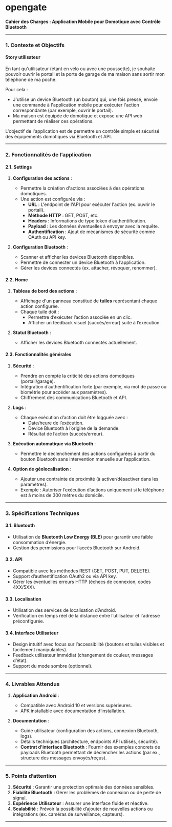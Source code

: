 # opengate
**Cahier des Charges : Application Mobile pour Domotique avec Contrôle Bluetooth**

---

### **1. Contexte et Objectifs**

#### **Story utilisateur**
En tant qu'utilisateur (étant en vélo ou avec une poussette), je souhaite pouvoir ouvrir le portail et la porte de garage de ma maison sans sortir mon téléphone de ma poche.

Pour cela :
- J'utilise un device Bluetooth (un bouton) qui, une fois pressé, envoie une commande à l'application mobile pour exécuter l'action correspondante (par exemple, ouvrir le portail).
- Ma maison est équipée de domotique et expose une API web permettant de réaliser ces opérations.

L'objectif de l'application est de permettre un contrôle simple et sécurisé des équipements domotiques via Bluetooth et API.

---

### **2. Fonctionnalités de l’application**

#### **2.1. Settings**

1. **Configuration des actions** :
   - Permettre la création d'actions associées à des opérations domotiques.
   - Une action est configurée via :
     - **URL** : L'endpoint de l'API pour exécuter l'action (ex. ouvrir le portail).
     - **Méthode HTTP** : GET, POST, etc.
     - **Headers** : Informations de type token d’authentification.
     - **Payload** : Les données éventuelles à envoyer avec la requête.
     - **Authentification** : Ajout de mécanismes de sécurité comme OAuth ou API key.

2. **Configuration Bluetooth** :
   - Scanner et afficher les devices Bluetooth disponibles.
   - Permettre de connecter un device Bluetooth à l’application.
   - Gérer les devices connectés (ex. attacher, révoquer, renommer).

#### **2.2. Home**

1. **Tableau de bord des actions** :
   - Affichage d'un panneau constitué de **tuiles** représentant chaque action configurée.
   - Chaque tuile doit :
     - Permettre d’exécuter l’action associée en un clic.
     - Afficher un feedback visuel (succès/erreur) suite à l’exécution.

2. **Statut Bluetooth** :
   - Afficher les devices Bluetooth connectés actuellement.

#### **2.3. Fonctionnalités générales**

1. **Sécurité** :
   - Prendre en compte la criticité des actions domotiques (portail/garage).
   - Intégration d’authentification forte (par exemple, via mot de passe ou biométrie pour accéder aux paramètres).
   - Chiffrement des communications Bluetooth et API.

2. **Logs** :
   - Chaque exécution d’action doit être logguée avec :
     - Date/heure de l’exécution.
     - Device Bluetooth à l’origine de la demande.
     - Résultat de l’action (succès/erreur).

3. **Exécution automatique via Bluetooth** :
   - Permettre le déclenchement des actions configurées à partir du bouton Bluetooth sans intervention manuelle sur l’application.

4. **Option de géolocalisation** :
   - Ajouter une contrainte de proximité (à activer/désactiver dans les paramètres).
   - Exemple : Autoriser l’exécution d’actions uniquement si le téléphone est à moins de 300 mètres du domicile.

---

### **3. Spécifications Techniques**

#### **3.1. Bluetooth**
- Utilisation de **Bluetooth Low Energy (BLE)** pour garantir une faible consommation d’énergie.
- Gestion des permissions pour l’accès Bluetooth sur Android.

#### **3.2. API**
- Compatible avec les méthodes REST (GET, POST, PUT, DELETE).
- Support d’authentification OAuth2 ou via API key.
- Gérer les éventuelles erreurs HTTP (échecs de connexion, codes 4XX/5XX).

#### **3.3. Localisation**
- Utilisation des services de localisation d’Android.
- Vérification en temps réel de la distance entre l’utilisateur et l'adresse préconfigurée.

#### **3.4. Interface Utilisateur**
- Design intuitif avec focus sur l’accessibilité (boutons et tuiles visibles et facilement manipulables).
- Feedback utilisateur immédiat (changement de couleur, messages d’état).
- Support du mode sombre (optionnel).

---

### **4. Livrables Attendus**

1. **Application Android** :
   - Compatible avec Android 10 et versions supérieures.
   - APK installable avec documentation d’installation.

2. **Documentation** :
   - Guide utilisateur (configuration des actions, connexion Bluetooth, logs).
   - Détails techniques (architecture, endpoints API utilisés, sécurité).
   - **Contrat d'interface Bluetooth** : Fournir des exemples concrets de payloads Bluetooth permettant de déclencher les actions (par ex., structure des messages envoyés/reçus).

---

### **5. Points d’attention**

1. **Sécurité** : Garantir une protection optimale des données sensibles.
2. **Fiabilité Bluetooth** : Gérer les problèmes de connexion ou de perte de signal.
3. **Expérience Utilisateur** : Assurer une interface fluide et réactive.
4. **Scalabilité** : Prévoir la possibilité d’ajouter de nouvelles actions ou intégrations (ex. caméras de surveillance, capteurs).

---

